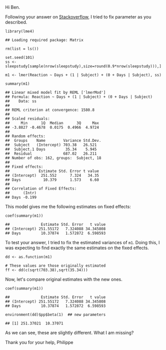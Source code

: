 Hi Ben.

Following your answer on
[Stackoverflow](http://stackoverflow.com/questions/39718754/fixing-variance-values-in-lme4),
I tried to fix parameter as you described.

    library(lme4)

    ## Loading required package: Matrix

    rm(list = ls())

    set.seed(101)
    ss <- sleepstudy[sample(nrow(sleepstudy),size=round(0.9*nrow(sleepstudy))),]

    m1 <- lmer(Reaction ~ Days + (1 | Subject) + (0 + Days | Subject), ss)

    summary(m1)

    ## Linear mixed model fit by REML ['lmerMod']
    ## Formula: Reaction ~ Days + (1 | Subject) + (0 + Days | Subject)
    ##    Data: ss
    ## 
    ## REML criterion at convergence: 1580.8
    ## 
    ## Scaled residuals: 
    ##     Min      1Q  Median      3Q     Max 
    ## -3.8827 -0.4678  0.0175  0.4966  4.9724 
    ## 
    ## Random effects:
    ##  Groups    Name        Variance Std.Dev.
    ##  Subject   (Intercept) 703.38   26.521  
    ##  Subject.1 Days         35.34    5.945  
    ##  Residual              687.02   26.211  
    ## Number of obs: 162, groups:  Subject, 18
    ## 
    ## Fixed effects:
    ##             Estimate Std. Error t value
    ## (Intercept)  251.552      7.324   34.35
    ## Days          10.379      1.573    6.60
    ## 
    ## Correlation of Fixed Effects:
    ##      (Intr)
    ## Days -0.199

This model gives me the following estimates on fixed effects:

    coef(summary(m1))

    ##              Estimate Std. Error   t value
    ## (Intercept) 251.55172   7.324088 34.345808
    ## Days         10.37874   1.572872  6.598593

To test your answer, I tried to fix the estimated variances of `m1`.
Doing this, I was expecting to find exactly the same estimates on the
fixed effects.

    dd <- as.function(m1)

    # These values are those originally estimated
    ff <- dd(c(sqrt(703.38),sqrt(35.34)))

Now, let's compare original estimates with the new ones.

    coef(summary(m1))

    ##              Estimate Std. Error   t value
    ## (Intercept) 251.55172   7.324088 34.345808
    ## Days         10.37874   1.572872  6.598593

    environment(dd)$pp$beta(1)  ## new parameters

    ## [1] 251.37021  10.37071

As we can see, these are slightly different. What I am missing?

Thank you for your help, Philippe

